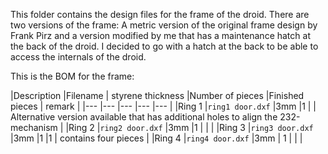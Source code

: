 This folder contains the design files for the frame of the droid. There are two versions of the frame: A metric version of the original frame design by Frank Pirz and a version modified by me that has a maintenance hatch at the back of the droid. I decided to go with a hatch at the back to be able to access the internals of the droid.

This is the BOM for the frame:

|Description   	|Filename   	| styrene thickness |Number of pieces   	|Finished pieces    	| remark |
|---	|---	|---	|---	|--- |
|Ring 1   	|`ring1 door.dxf` |3mm  	|1   	|   	| Alternative version available that has additional holes to align the 232-mechanism |
|Ring 2   	|`ring2 door.dxf` |3mm  	|1   	|   	| |
|Ring 3   	|`ring3 door.dxf` |3mm  	|1  	|1   	| contains four pieces |
|Ring 4   	|`ring4 door.dxf` |3mm  	| 1  	|   	|   |
